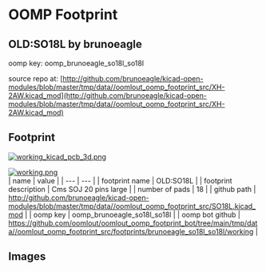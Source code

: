 # OOMP Footprint  
## OLD:SO18L  by brunoeagle  
  
oomp key: oomp_brunoeagle_so18l_so18l  
  
source repo at: [http://github.com/brunoeagle/kicad-open-modules/blob/master/tmp/data//oomlout_oomp_footprint_src/XH-2AW.kicad_mod](http://github.com/brunoeagle/kicad-open-modules/blob/master/tmp/data//oomlout_oomp_footprint_src/XH-2AW.kicad_mod)  
## Footprint  
  
[![working_kicad_pcb_3d.png](working_kicad_pcb_3d_600.png)](working_kicad_pcb_3d.png)  
  
[![working.png](working_600.png)](working.png)  
| name | value | 
| --- | --- | 
| footprint name | OLD:SO18L | 
| footprint description | Cms SOJ 20 pins large | 
| number of pads | 18 | 
| github path | http://github.com/brunoeagle/kicad-open-modules/blob/master/tmp/data//oomlout_oomp_footprint_src/SO18L.kicad_mod | 
| oomp key | oomp_brunoeagle_so18l_so18l | 
| oomp bot github | https://github.com/oomlout/oomlout_oomp_footprint_bot/tree/main/tmp/data//oomlout_oomp_footprint_src/footprints/brunoeagle_so18l_so18l/working | 
## Images  
